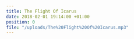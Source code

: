 ```yaml
---
title: The Flight Of Icarus
date: 2018-02-01 19:14:00 +01:00
position: 0
file: "/uploads/The%20Flight%20Of%20Icarus.mp3"
---
```


